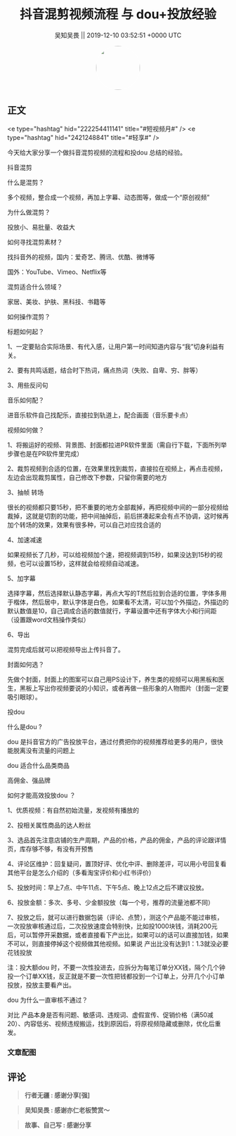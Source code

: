 <h1 align="center">抖音混剪视频流程 与 dou&#43;投放经验</h1>




<p align="center">
    <a>吴知吴畏 || 2019-12-10 03:52:51 &#43;0000 UTC</a>
</p>

<div align="center">
    <img src="https://images.zsxq.com/Fh9Av38_qu1AJ9CqAlhsY0qe35KH?e=1590940799&amp;token=kIxbL07-8jAj8w1n4s9zv64FuZZNEATmlU_Vm6zD:MpNUK1zpU4BREHE3sJOwFyhhgWU=" width="100" height="100" style="border:1px solid;border-radius:50%; color:#ffffff"/>
</div>




## 正文

<div>
&lt;e type=&#34;hashtag&#34; hid=&#34;222254411141&#34; title=&#34;#短视频月#&#34; /&gt; &lt;e type=&#34;hashtag&#34; hid=&#34;2421248841&#34; title=&#34;#轻享#&#34; /&gt; 

今天给大家分享一个做抖音混剪视频的流程和投dou 总结的经验。

抖音混剪

什么是混剪？

多个视频，整合成一个视频，再加上字幕、动态图等，做成一个“原创视频”

为什么做混剪？

投放小、易批量、收益大

如何寻找混剪素材？

找抖音外的视频，国内：爱奇艺、腾讯、优酷、微博等

国外：YouTube、Vimeo、Netflix等

混剪适合什么领域？

家居、美妆、护肤、黑科技、书籍等

如何操作混剪？

标题如何起？

1、一定要贴合实际场景、有代入感，让用户第一时间知道内容与“我”切身利益有关。

2、要有共鸣话题，结合时下热词，痛点热词（失败、自卑、穷、胖等）

3、用些反问句

音乐如何配？

进音乐软件自己找配乐，直接拉到轨道上，配合画面（音乐要卡点）

视频如何做？

1、将搬运好的视频、背景图、封面都拉进PR软件里面（需自行下载，下面所列举步骤也是在PR软件里完成）

2、裁剪视频到合适的位置，在效果里找到裁剪，直接拉在视频上，再点击视频，左边会出现裁剪属性，自己修改下参数，只留你需要的地方

3、抽帧 转场

很长的视频都只要15秒，把不重要的地方全部裁掉，再把视频中间的一部分视频给裁掉，这就是切割的功能，把中间抽掉后，前后拼凑起来会有点不协调，这时候再加个转场的效果，效果有很多种，可以自己对应找合适的

4、加速减速    

 如果视频长了几秒，可以给视频加个速，把视频调到15秒，如果没达到15秒的视频，也可以设置15秒，这样就会给视频自动减速。

5、加字幕

选择字幕，然后选择默认静态字幕，再点大写的T然后拉到合适的位置，字体多用于楷体，然后居中，默认字体是白色，如果看不太清，可以加个外描边，外描边的默认数值是10，自己调成合适的数值就行，字幕设置中还有字体大小和行间距（设置跟word文档操作类似）

6、导出

混剪完成后就可以把视频导出上传抖音了。

封面如何选？

先做个封面，封面上的图案可以自己用PS设计下，养生类的视频可以用黑板和医生，黑板上写出你视频要说的小知识，或者再做一些形象的人物图片（封面一定要吸引眼球）。

投dou 

什么是dou ?

dou 是抖音官方的广告投放平台，通过付费把你的视频推荐给更多的用户，很快能脱离没有流量的问题上

dou 适合什么品类商品

 高佣金、强品牌

如何才能高效投放dou ？

1、优质视频：有自然初始流量，发视频有播放的

2、投相关属性商品的达人粉丝

3、选品首先注意店铺的生产周期，产品的价格，产品的佣金，产品的评论跟详情页，库存够不够，有没有开预售

4、评论区维护：回复疑问，置顶好评、优化中评、删除差评，可以用小号回复看其他平台是怎么介绍的（多看淘宝评价和小红书评价）

5、投放时间：早上7点、中午11点、下午5点、晚上12点之后不建议投放。

6、投放金额：多次、多号、少金额投放（每一个号，推荐的流量池都不同）

7、投放之后，就可以进行数据包装（评论、点赞），测这个产品能不能过审核，一次投放审核通过后，二次投放速度会特别快，比如投1000块钱，消耗200元后，可以暂停开采数据，或者直接看下产出比，如果可以的话可以直接加钱，如果不可以，则直接停掉这个视频做其他视频。如果说 产出比没有达到1：1.3就没必要花钱投放

注：投大额dou 时，不要一次性投进去，应拆分为每笔订单分XX钱，隔个几个钟投一个订单XX钱，反正就是不要一次性把钱都投到一个订单上，分开几个小订单投放，投放主要看产出。

dou 为什么一直审核不通过？

对比 产品本身是否有问题、敏感词、违规词、虚假宣传、促销价格（满50减20）、内容低劣、视频违规搬运，找到原因后，将原视频隐藏或删除，优化后重发。
</div>

### 文章配图

<div class="image" align="center">

</div>


## 评论

<div align="left">
<div>

<blockquote >
<span> <strong>行者无疆 : 感谢分享[强] </strong></span>
</blockquote>

<blockquote >
<span> <strong>吴知吴畏 : 感谢亦仁老板赞赏～ </strong></span>
</blockquote>

<blockquote >
<span> <strong>故事、自己写 : 感谢分享 </strong></span>
</blockquote>

</div>
</div>